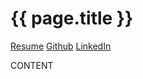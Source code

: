 <!DOCTYPE html>
<html lang="en">
<head>
    <meta charset="UTF-8">
    <meta name="description" content="text/html; initial-scale=1.0">
    <title>{{ Harrison Ajisogun }}</title>
    <link rel="stylesheet" href="css/skel.css">
</head>
<body>
    <h1>{{ page.title }}</h1>
    <nav>
        <a href="https://docs.google.com/document/d/1XvLkcQRHi6P-kQCbuOdIGnfWk660gIvL/edit">Resume</a></li>
        <a href="https://github.com/HarryBoy127" class="icon fa-github"><span class="label">Github</span></a></li>
        <a href="https://www.linkedin.com/in/harrison-ajisogun/" class="icon fa-linkedin"><span class="label">LinkedIn</span></a></li>
    </ul>
    </nav>
    <p>CONTENT</p>
</body>
</html>
